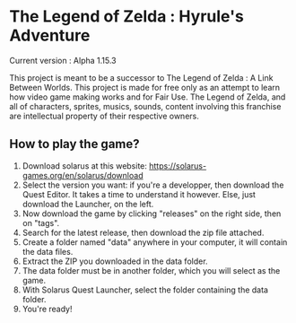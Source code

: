 # The Legend of Zelda : Hyrule's Adventure

Current version : Alpha 1.15.3

This project is meant to be a successor to The Legend of Zelda : A Link Between Worlds.
This project is made for free only as an attempt to learn how video game making works and for Fair Use. The Legend of Zelda, and all of characters, sprites, musics, sounds, content involving this franchise are intellectual property of their respective owners.

## How to play the game?

1. Download solarus at this website: https://solarus-games.org/en/solarus/download
2. Select the version you want: if you're a developper, then download the Quest Editor. It takes a time to understand it however. Else, just download the Launcher, on the left.
3. Now download the game by clicking "releases" on the right side, then on "tags".
4. Search for the latest release, then download the zip file attached.
4. Create a folder named "data" anywhere in your computer, it will contain the data files.
5. Extract the ZIP you downloaded in the data folder.
6. The data folder must be in another folder, which you will select as the game.
7. With Solarus Quest Launcher, select the folder containing the data folder.
8. You're ready!

